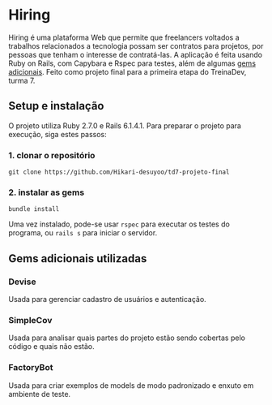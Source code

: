 # Hiring
Hiring é uma plataforma Web que permite que freelancers voltados a trabalhos relacionados a tecnologia possam ser contratos para projetos, por pessoas que tenham o interesse de contratá-las. A aplicação é feita usando Ruby on Rails, com Capybara e Rspec para testes, além de algumas [gems adicionais](#extra-gems).
Feito como projeto final para a primeira etapa do TreinaDev, turma 7.

## Setup e instalação
O projeto utiliza Ruby 2.7.0 e Rails 6.1.4.1.
Para preparar o projeto para execução, siga estes passos:
### 1. clonar o repositório
`git clone https://github.com/Hikari-desuyoo/td7-projeto-final`
### 2. instalar as gems
`bundle install`

Uma vez instalado, pode-se usar `rspec` para executar os testes do programa, ou `rails s` para iniciar o servidor.

## <a name="extra-gems"></a>Gems adicionais utilizadas
### Devise
Usada para gerenciar cadastro de usuários e autenticação.
### SimpleCov
Usada para analisar quais partes do projeto estão sendo cobertas pelo código e quais não estão.
### FactoryBot
Usada para criar exemplos de models de modo padronizado e enxuto em ambiente de teste.
